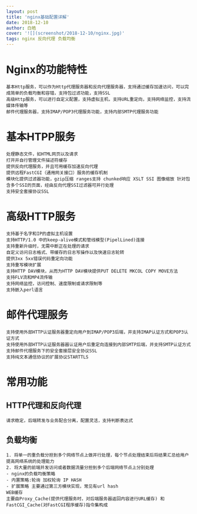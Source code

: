 ```yaml
---
layout: post
title: 'nginx基础配置详解'
date: 2018-12-10
author: 白皓
cover: '![](screenshot/2018-12-10/nginx.jpg)'
tags: nginx 反向代理 负载均衡
---
```



# Nginx的功能特性

    基本Http服务，可以作为Http代理服务器和反向代理服务器，支持通过缓存加速访问，可以完成简单的负载均衡和容错，支持包过滤功能，支持SSL
    高级Http服务，可以进行自定义配置，支持虚拟主机，支持URL重定向，支持网络监控，支持流媒体传输等
    邮件代理服务器，支持IMAP/POP3代理服务功能，支持内部SMTP代理服务功能

# 基本HTPP服务

    处理静态文件，如HTML网页以及请求
    打开并自行管理文件描述符缓存
    提供反向代理服务，并且可用缓存加速反向代理
    提供远程FastCGI（通用网关接口）服务的缓存机制
    模块化提供过滤器功能，gzip压缩 ranges支持 chunked响应 XSLT SSI 图像缩放 针对包含多个SSI的页面，经由反向代理SSI过滤器可并行处理
    支持安全套接协议SSL

# 高级HTTP服务

    支持基于名字和IP的虚拟主机设置
    支持HTTP/1.0 中的keep-alive模式和管线模型(PipelLined)连接
    支持重新升级时，无需中断正在处理的请求
    自定义访问日志格式、带缓存的日志写操作以及快速日志轮转
    提供3xx 5xx错误代码重定向功能
    支持重写模块扩展
    支持HTTP DAV模块，从而为HTTP DAV模块提供PUT DELETE MKCOL COPY MOVE方法
    支持FLV流和MP4流传输
    支持网络监控，访问控制、速度限制或请求限制等
    支持嵌入perl语言

# 邮件代理服务

    支持使用外部HTTP认证服务器重定向用户到IMAP/POP3后端，并支持IMAP认证方式和POP3认证方式
    支持使用外部HTTP认证服务器器认证用户后重定向连接到内部SMTP后端，并支持SMTP认证方式
    支持邮件代理服务下的安全套接层安全协议SSL
    支持纯文本通信协议的扩展协议STARTTLS

# 常用功能

##  HTTP代理和反向代理

    请求稳定，后端转发与业务配合分离，配置灵活，支持判断表达式

##  负载均衡
    1. 将单一的重负载分担到多个网络节点上做并行处理，每个节点处理结束后将结果汇总给用户提高网络系统的处理能力
    2. 将大量的前端并发访问或者数据流量分担到多个后端网络节点上分别处理
    - nginx的负载均衡策略
    - 内置策略:轮询 加权轮询 IP HASH
    - 扩展策略 主要通过第三方模块实现，常见有url hash
    WEB缓存
    主要由Proxy_Cache(提供代理服务时，对后端服务器返回内容进行URL缓存) 和FastCGI_Cache(对FastCGI程序缓存)指令集构成
